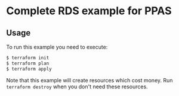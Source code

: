 # Complete RDS example for PPAS

## Usage

To run this example you need to execute:

```bash
$ terraform init
$ terraform plan
$ terraform apply
```

Note that this example will create resources which cost money. Run `terraform destroy` when you don't need these resources.

<!-- BEGINNING OF PRE-COMMIT-TERRAFORM DOCS HOOK -->
